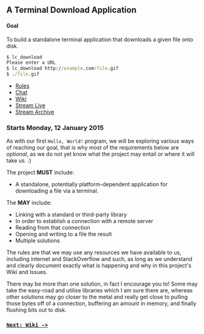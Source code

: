 ## A Terminal Download Application

#### Goal

To build a standalone terminal application that downloads a given file onto disk.

```cmd
$ lc_download
Please enter a URL
$ lc_download http://example.com/file.gif
$ ./file.gif
```

- [Rules](https://github.com/learnclang/about/wiki/Introduction#rules)
- [Chat](https://gitter.im/learnclang/general)
- [Wiki](https://github.com/learnclang/current/wiki)
- [Stream Live](www.twitch.tv/learnclang)
- [Stream Archive](https://www.youtube.com/channel/UCNoKnO8y1cnv8jfKnYCR5Zg)

### Starts Monday, 12 January 2015

As with our first `Hello, World!` program, we will be exploring various ways of reaching our goal, that is why most of the requirements below are *optional*, as we do not yet know what the project may entail or where it will take us. :)

The project **MUST** include:

- A standalone, potentially platform-dependent application for downloading a file via a terminal.

The **MAY** include:

- Linking with a standard or third-party library
- In order to establish a connection with a remote server
- Reading from that connection
- Opening and writing to a file the result
- Multiple solutions

The rules are that we may use any resources we have available to us, including internet and StackOverflow and such, as long as we understand and clearly document exactly what is happening and why in this project's Wiki and Issues.

There may be more than one solution, in fact I encourage you to! Some may take the easy-road and utilise libraries which I am sure there are, whereas other solutions may go closer to the metal and really get close to pulling those bytes off of a connection, buffering an amount in memory, and finally flushing bits out to disk.

### [`Next: Wiki ->`](https://github.com/learnclang/current/wiki)